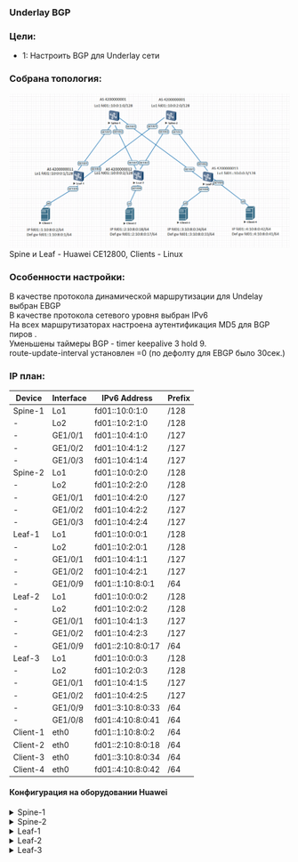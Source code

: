 ### Underlay BGP

### Цели:
- 1: Настроить BGP для Underlay сети

### Собрана топология:
![img_1.png](main_topology_lab04.png)
Spine и Leaf - Huawei CE12800, Clients - Linux<br>

### Особенности настройки:
В качестве протокола динамической маршрутизации для Undelay выбран EBGP<br>
В качестве протокола сетевого уровня выбран IPv6<br>
На всех маршрутизаторах настроена аутентификация MD5 для BGP пиров .<br>
Уменьшены таймеры BGP - timer keepalive 3 hold 9.<br>
route-update-interval установлен =0 (по дефолту для EBGP было 30сек.) 

### IP план:
Device|Interface|IPv6 Address|Prefix
---|---|---|---
Spine-1|Lo1|fd01::10:0:1:0|/128
-|Lo2|fd01::10:2:1:0|/128
-|GE1/0/1|fd01::10:4:1:0|/127
-|GE1/0/2|fd01::10:4:1:2|/127
-|GE1/0/3|fd01::10:4:1:4|/127
Spine-2|Lo1|fd01::10:0:2:0|/128
-|Lo2|fd01::10:2:2:0|/128
-|GE1/0/1|fd01::10:4:2:0|/127
-|GE1/0/2|fd01::10:4:2:2|/127
-|GE1/0/3|fd01::10:4:2:4|/127
Leaf-1|Lo1|fd01::10:0:0:1|/128
-|Lo2|fd01::10:2:0:1|/128
-|GE1/0/1|fd01::10:4:1:1|/127
-|GE1/0/2|fd01::10:4:2:1|/127
-|GE1/0/9|fd01::1:10:8:0:1|/64
Leaf-2|Lo1|fd01::10:0:0:2|/128
-|Lo2|fd01::10:2:0:2|/128
-|GE1/0/1|fd01::10:4:1:3|/127
-|GE1/0/2|fd01::10:4:2:3|/127
-|GE1/0/9|fd01::2:10:8:0:17|/64
Leaf-3|Lo1|fd01::10:0:0:3|/128
-|Lo2|fd01::10:2:0:3|/128
-|GE1/0/1|fd01::10:4:1:5|/127
-|GE1/0/2|fd01::10:4:2:5|/127
-|GE1/0/9|fd01::3:10:8:0:33|/64
-|GE1/0/8|fd01::4:10:8:0:41|/64
Client-1|eth0|fd01::1:10:8:0:2|/64
Client-2|eth0|fd01::2:10:8:0:18|/64
Client-3|eth0|fd01::3:10:8:0:34|/64
Client-4|eth0|fd01::4:10:8:0:42|/64

#### Конфигурация на оборудовании Huawei
<details>
<summary> Spine-1 </summary>
#<br>
sysname Spine-1<br>
#<br>
as-notation plain<br>
#<br>
interface GE1/0/1<br>
 undo portswitch<br>
 description to Leaf-1<br>
 undo shutdown<br>
 ipv6 enable<br>
 ipv6 address FD01::10:4:1:0/127<br>
#<br>
interface GE1/0/2<br>
 undo portswitch<br>
 description to Leaf-2<br>
 undo shutdown<br>
 ipv6 enable<br>
 ipv6 address FD01::10:4:1:2/127<br>
#<br>
interface GE1/0/3<br>
 undo portswitch<br>
 description to Leaf-3<br>
 undo shutdown<br>
 ipv6 enable<br>
 ipv6 address FD01::10:4:1:4/127<br>
#<br>
interface LoopBack1<br>
 ipv6 enable<br>
 ipv6 address FD01::10:0:1:0/128<br>
#<br>
interface LoopBack2<br>
 ipv6 enable<br>
 ipv6 address FD01::10:2:1:0/128<br>
#<br>
bgp 4200000001<br>
 router-id 10.0.1.0<br>
 timer keepalive 3 hold 9<br>
 peer FD01::10:4:1:1 as-number 4200000011<br>
 peer FD01::10:4:1:1 description Leaf-1<br>
 peer FD01::10:4:1:1 password cipher %^%#1`tQG=.lB1\i$"N|b&>=;B&sSzH*BQn9Fu;DL_@9%^%#<br>
 peer FD01::10:4:1:3 as-number 4200000012<br>
 peer FD01::10:4:1:3 description Leaf-2<br>
 peer FD01::10:4:1:3 password cipher %^%#rv[U&i:I8R]7;:&P97+H9G+`I3-gC,C4\T<3tQY%^%#<br>
 peer FD01::10:4:1:5 as-number 4200000013<br>
 peer FD01::10:4:1:5 description Leaf-3<br>
 peer FD01::10:4:1:5 password cipher %^%#t[RpO-[\I&6#5^1E=+@&DcI#KmwMa1K)/^,^mxqR%^%#<br>
 #<br>
 ipv6-family unicast<br>
  network FD01::10:0:1:0 128<br>
  network FD01::10:2:1:0 128<br>
  network FD01::10:4:1:0 127<br>
  network FD01::10:4:1:2 127<br>
  network FD01::10:4:1:4 127<br>
  peer FD01::10:4:1:1 enable<br>
  peer FD01::10:4:1:1 route-update-interval 0<br>
  peer FD01::10:4:1:3 enable<br>
  peer FD01::10:4:1:3 route-update-interval 0<br>
  peer FD01::10:4:1:5 enable<br>
  peer FD01::10:4:1:5 route-update-interval 0<br>
#<br>
</details>
<details>
<summary> Spine-2 </summary>
#<br>
sysname Spine-2<br>
#<br>
as-notation plain<br>
#<br>
interface GE1/0/1<br>
 undo portswitch<br>
 description to Leaf-1<br>
 undo shutdown<br>
 ipv6 enable<br>
 ipv6 address FD01::10:4:2:0/127<br>
#<br>
interface GE1/0/2<br>
 undo portswitch<br>
 description to Leaf-2<br>
 undo shutdown<br>
 ipv6 enable<br>
 ipv6 address FD01::10:4:2:2/127<br>
#<br>
interface GE1/0/3<br>
 undo portswitch<br>
 description to Leaf-3<br>
 undo shutdown<br>
 ipv6 enable<br>
 ipv6 address FD01::10:4:2:4/127<br>
#<br>
interface LoopBack1<br>
 ipv6 enable<br>
 ipv6 address FD01::10:0:2:0/128<br>
#<br>
interface LoopBack2<br>
 ipv6 enable<br>
 ipv6 address FD01::10:2:2:0/128<br>
#<br>
bgp 4200000001<br>
 router-id 10.0.2.0<br>
 timer keepalive 3 hold 9<br>
 peer FD01::10:4:2:1 as-number 4200000011<br>
 peer FD01::10:4:2:1 description Leaf-1<br>
 peer FD01::10:4:2:1 password cipher %^%#_7Wk*6xNp3Sz!M;"bj"H{rbv.1SuA(M.YgBM0CW&%^%#<br>
 peer FD01::10:4:2:3 as-number 4200000012<br>
 peer FD01::10:4:2:3 description Leaf-2<br>
 peer FD01::10:4:2:3 password cipher %^%#hD]yHe4[8HCbN+%}ly~DGmC9C$QcxHsTVuV)z2dC%^%#<br>
 peer FD01::10:4:2:5 as-number 4200000013<br>
 peer FD01::10:4:2:5 description Leaf-3<br>
 peer FD01::10:4:2:5 password cipher %^%#=r|xFh(u$MKmhGS:9{mBB-3I:9X--PQ>eL-v@f}F%^%#<br>
 #<br>
 ipv4-family unicast<br>
 #<br>
 ipv6-family unicast<br>
  network FD01::10:0:2:0 128<br>
  network FD01::10:2:2:0 128<br>
  network FD01::10:4:2:0 127<br>
  network FD01::10:4:2:2 127<br>
  network FD01::10:4:2:4 127<br>
  peer FD01::10:4:2:1 enable<br>
  peer FD01::10:4:2:1 route-update-interval 0<br>
  peer FD01::10:4:2:3 enable<br>
  peer FD01::10:4:2:3 route-update-interval 0<br>
  peer FD01::10:4:2:5 enable<br>
  peer FD01::10:4:2:5 route-update-interval 0<br>
#<br>
</details>
<details>
<summary> Leaf-1 </summary>
#<br>
sysname Leaf-1<br>
#<br>
as-notation plain<br>
#<br>
interface GE1/0/1<br>
 undo portswitch<br>
 description to Spine-1<br>
 undo shutdown<br>
 ipv6 enable<br>
 ipv6 address FD01::10:4:1:1/127<br>
#<br>
interface GE1/0/2<br>
 undo portswitch<br>
 description to Spine-2<br>
 undo shutdown<br>
 ipv6 enable<br>
 ipv6 address FD01::10:4:2:1/127<br>
#<br>
interface GE1/0/9<br>
 undo portswitch<br>
 description to Client-1<br>
 undo shutdown<br>
 ipv6 enable<br>
 ipv6 address FD01::1:10:8:0:1/64<br>
#<br>
interface LoopBack1<br>
 ipv6 enable<br>
 ipv6 address FD01::10:0:0:1/128<br>
#<br>
interface LoopBack2<br>
 ipv6 enable<br>
 ipv6 address FD01::10:2:0:1/128<br>
#<br>
bgp 4200000011<br>
 router-id 10.0.0.1<br>
 timer keepalive 3 hold 9<br>
 peer FD01::10:4:1:0 as-number 4200000001<br>
 peer FD01::10:4:1:0 description Spine-1<br>
 peer FD01::10:4:1:0 password cipher %^%#uTh@5'|]YR7S)!TsyH!So-rPJg^Ty83pg|#c(I\E%^%#<br>
 peer FD01::10:4:2:0 as-number 4200000001<br>
 peer FD01::10:4:2:0 description Spine-2<br>
 peer FD01::10:4:2:0 password cipher %^%#/#luU_d$D2"0blE){-529WJ$>OQ$!UOOZz6tNgHX%^%#<br>
 #<br>
  ipv6-family unicast<br>
  network FD01::10:0:0:1 128<br>
  network FD01::10:2:0:1 128<br>
  network FD01::10:4:1:0 127<br>
  network FD01::10:4:2:0 127<br>
  network FD01:0:0:1:: 64<br>
  peer FD01::10:4:1:0 enable<br>
  peer FD01::10:4:1:0 route-update-interval 0<br>
  peer FD01::10:4:2:0 enable<br>
  peer FD01::10:4:2:0 route-update-interval 0<br>
#<br>
</details>
<details>
<summary> Leaf-2 </summary>
#<br>
sysname Leaf-2<br>
#<br>
as-notation plain<br>
#<br>
interface GE1/0/1<br>
 undo portswitch<br>
 description to Spine-1<br>
 undo shutdown<br>
 ipv6 enable<br>
 ipv6 address FD01::10:4:1:3/127<br>
#<br>
interface GE1/0/2<br>
 undo portswitch<br>
 description to Spine-2<br>
 undo shutdown<br>
 ipv6 enable<br>
 ipv6 address FD01::10:4:2:3/127<br>
#<br>
interface GE1/0/9<br>
 undo portswitch<br>
 description to Client-2<br>
 undo shutdown<br>
 ipv6 enable<br>
 ipv6 address FD01::2:10:8:0:17/64<br>
#<br>
interface LoopBack1<br>
 ipv6 enable<br>
 ipv6 address FD01::10:0:0:2/128<br>
#<br>
interface LoopBack2<br>
 ipv6 enable<br>
 ipv6 address FD01::10:2:0:2/128<br>
#<br>
bgp 4200000012<br>
 router-id 10.0.0.2<br>
 timer keepalive 3 hold 9<br>
 peer FD01::10:4:1:2 as-number 4200000001<br>
 peer FD01::10:4:1:2 description Spine-1<br>
 peer FD01::10:4:1:2 password cipher %^%#uTh@5'|]YR7S)!TsyH!So-rPJg^Ty83pg|#c(I\E%^%#<br>
 peer FD01::10:4:2:2 as-number 4200000001<br>
 peer FD01::10:4:2:2 description Spine-2<br>
 peer FD01::10:4:2:2 password cipher %^%#/#luU_d$D2"0blE){-529WJ$>OQ$!UOOZz6tNgHX%^%#<br>
 #<br>
 ipv4-family unicast<br>
 #<br>
 ipv6-family unicast<br>
  network FD01::10:0:0:2 128<br>
  network FD01::10:2:0:2 128<br>
  network FD01::10:4:1:2 127<br>
  network FD01::10:4:2:2 127<br>
  network FD01:0:0:2:: 64<br>
  peer FD01::10:4:1:2 enable<br>
  peer FD01::10:4:1:2 route-update-interval 0<br>
  peer FD01::10:4:2:2 enable<br>
  peer FD01::10:4:2:2 route-update-interval 0<br>
#<br>
</details>
<details>
<summary> Leaf-3 </summary>
#<br>
 sysname Leaf-3<br>
#<br>
as-notation plain<br>
#<br>
interface GE1/0/1<br>
 undo portswitch<br>
 description to Spine-1<br>
 undo shutdown<br>
 ipv6 enable<br>
 ipv6 address FD01::10:4:1:5/127<br>
#<br>
interface GE1/0/2<br>
 undo portswitch<br>
 description to Spine-2<br>
 undo shutdown<br>
 ipv6 enable<br>
 ipv6 address FD01::10:4:2:5/127<br>
#<br>
interface GE1/0/8<br>
 undo portswitch<br>
 description to Client-4<br>
 undo shutdown<br>
 ipv6 enable<br>
 ipv6 address FD01::4:10:8:0:41/64<br>
#<br>
interface GE1/0/9<br>
 undo portswitch<br>
 description to Client-3<br>
 undo shutdown<br>
 ipv6 enable<br>
 ipv6 address FD01::3:10:8:0:33/64<br>
#<br>
interface LoopBack1<br>
 ipv6 enable<br>
 ipv6 address FD01::10:0:0:3/128<br>
#<br>
interface LoopBack2<br>
 ipv6 enable<br>
 ipv6 address FD01::10:2:0:3/128<br>
#<br>
bgp 4200000013<br>
 router-id 10.0.0.3<br>
 timer keepalive 3 hold 9<br>
 peer FD01::10:4:1:4 as-number 4200000001<br>
 peer FD01::10:4:1:4 description Spine-1<br>
 peer FD01::10:4:1:4 password cipher %^%#uTh@5'|]YR7S)!TsyH!So-rPJg^Ty83pg|#c(I\E%^%#<br>
 peer FD01::10:4:2:4 as-number 4200000001<br>
 peer FD01::10:4:2:4 description Spine-2<br>
 peer FD01::10:4:2:4 password cipher %^%#/#luU_d$D2"0blE){-529WJ$>OQ$!UOOZz6tNgHX%^%#<br>
 #<br>
 ipv4-family unicast<br>
 #<br>
 ipv6-family unicast<br>
  network FD01::10:0:0:3 128<br>
  network FD01::10:2:0:3 128<br>
  network FD01::10:4:1:4 127<br>
  network FD01::10:4:2:4 127<br>
  network FD01:0:0:3:: 64<br>
  network FD01:0:0:4:: 64<br>
  peer FD01::10:4:1:4 enable<br>
  peer FD01::10:4:1:4 route-update-interval 0<br>
  peer FD01::10:4:2:4 enable<br>
  peer FD01::10:4:2:4 route-update-interval 0<br>
#<br>
</details>
